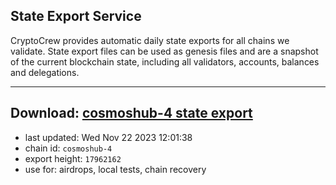 ## State Export Service
CryptoCrew provides automatic daily state exports for all chains we validate. State export files can be used as genesis files and are a snapshot of the current blockchain state, including all validators, accounts, balances and delegations.

---
**Download: [cosmoshub-4 state export](https://dl.ccvalidators.com/SERVICE/cosmoshub/cosmoshub-4_export_17962162.json)**
---

- last updated: Wed Nov 22 2023 12:01:38
- chain id: `cosmoshub-4`
- export height: `17962162`
- use for: airdrops, local tests, chain recovery
